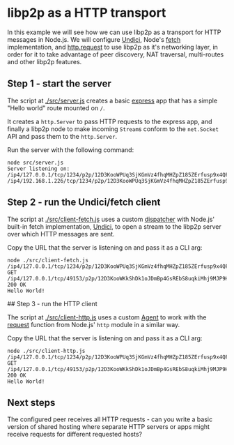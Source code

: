 # libp2p as a HTTP transport

In this example we will see how we can use libp2p as a transport for HTTP
messages in Node.js. We will configure [Undici](https://github.com/nodejs/undici),
Node's [fetch](https://developer.mozilla.org/en-US/docs/Web/API/Fetch_API)
implementation, and [http.request](https://nodejs.org/api/http.html#httprequesturl-options-callback)
to use libp2p as it's networking layer, in order for it to take advantage of
peer discovery, NAT traversal, multi-routes and other libp2p features.

## Step 1 - start the server

The script at [./src/server.js](./src/server.js) creates a basic [express](https://expressjs.com/)
app that has a simple "Hello world" route mounted on `/`.

It creates a `http.Server` to pass HTTP requests to the express app, and finally
a libp2p node to make incoming `Stream`s conform to the `net.Socket` API and
pass them to the `http.Server`.

Run the server with the following command:

```console
node src/server.js
Server listening on:
/ip4/127.0.0.1/tcp/1234/p2p/12D3KooWPUq3SjKGmVz4fhqMHZpZ185ZErfusp9x4QFgqwVCTxWt
/ip4/192.168.1.226/tcp/1234/p2p/12D3KooWPUq3SjKGmVz4fhqMHZpZ185ZErfusp9x4QFgqwVCTxWt
```

## Step 2 - run the Undici/fetch client

The script at [./src/client-fetch.js](./src/client-fetch.js) uses a custom
[dispatcher](https://github.com/nodejs/undici/blob/main/docs/docs/api/Dispatcher.md)
with Node.js' built-in fetch implementation, [Undici](https://github.com/nodejs/undici),
to open a stream to the libp2p server over which HTTP messages are sent.

Copy the URL that the server is listening on and pass it as a CLI arg:

```console
node ./src/client-fetch.js /ip4/127.0.0.1/tcp/1234/p2p/12D3KooWPUq3SjKGmVz4fhqMHZpZ185ZErfusp9x4QFgqwVCTxWt
GET /ip4/127.0.0.1/tcp/49153/p2p/12D3KooWKkShDk1oJDmBp4GsREbS8uqkiMhj9MJP9HGkWes7KavK 200 OK
Hello World!
```

## Step 3 - run the HTTP client

The script at [./src/client-http.js](./src/client-http.js) uses a custom [Agent](https://nodejs.org/api/http.html#class-httpagent)
to work with the [request](https://nodejs.org/api/http.html#httprequestoptions-callback)
function from Node.js' `http` module in a similar way.

Copy the URL that the server is listening on and pass it as a CLI arg:

```console
node ./src/client-http.js /ip4/127.0.0.1/tcp/1234/p2p/12D3KooWPUq3SjKGmVz4fhqMHZpZ185ZErfusp9x4QFgqwVCTxWt
GET /ip4/127.0.0.1/tcp/49153/p2p/12D3KooWKkShDk1oJDmBp4GsREbS8uqkiMhj9MJP9HGkWes7KavK 200 OK
Hello World!
```

## Next steps

The configured peer receives all HTTP requests - can you write a basic version
of shared hosting where separate HTTP servers or apps might receive requests for
different requested hosts?
